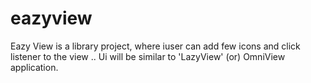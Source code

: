 # eazyview
Eazy View is a library project, where iuser can add few icons and click listener to the view .. Ui will be similar to 'LazyView' (or) OmniView application.
